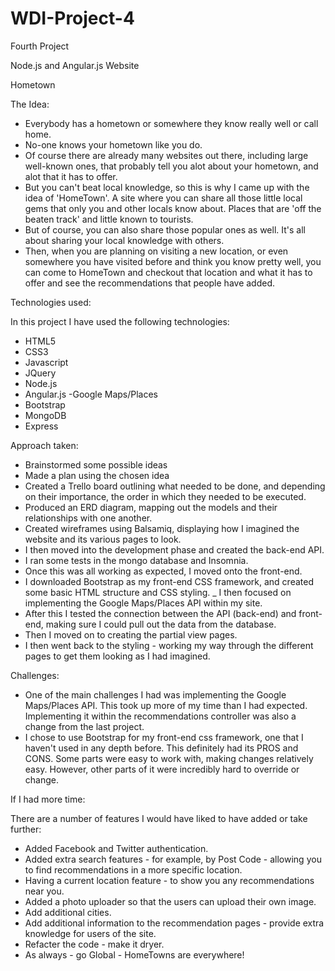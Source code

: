 # WDI-Project-4 #

Fourth Project

Node.js and Angular.js Website

Hometown


The Idea:

- Everybody has a hometown or somewhere they know really well or call home.
- No-one knows your hometown like you do. 
- Of course there are already many websites out there, including large well-known ones, that probably tell you alot about your hometown, and alot that it has to offer.
- But you can't beat local knowledge, so this is why I came up with the idea of 'HomeTown'. A site where you can share all those little local gems that only you and other locals know about. Places that are 'off the beaten track' and little known to tourists.
- But of course, you can also share those popular ones as well. It's all about sharing your local knowledge with others.
- Then, when you are planning on visiting a new location, or even somewhere you have visited before and think you know pretty well, you can come to HomeTown and checkout that location and what it has to offer and see the recommendations that people have added.


Technologies used:

In this project I have used the following technologies:

- HTML5
- CSS3
- Javascript
- JQuery
- Node.js
- Angular.js
-Google Maps/Places
- Bootstrap
- MongoDB
- Express


Approach taken:

- Brainstormed some possible ideas
- Made a plan using the chosen idea
- Created a Trello board outlining what needed to be done, and depending on their importance, the order in which they needed to be executed.
- Produced an ERD diagram, mapping out the models and their relationships with one another.
- Created wireframes using Balsamiq, displaying how I imagined the website and its various pages to look.
- I then moved into the development phase and created the back-end API.
- I ran some tests in the mongo database and Insomnia.
- Once this was all working as expected, I moved onto the front-end.
- I downloaded Bootstrap as my front-end CSS framework, and created some basic HTML structure and CSS styling.
_ I then focused on implementing the Google Maps/Places API within my site.
- After this I tested the connection between the API (back-end) and front-end, making sure I could pull out the data from the database.
- Then I moved on to creating the partial view pages.
- I then went back to the styling - working my way through the different pages to get them looking as I had imagined.


Challenges:

- One of the main challenges I had was implementing the Google Maps/Places API. This took up more of my time than I had expected. Implementing it within the recommendations controller was also a change from the last project.
- I chose to use Bootstrap for my front-end css framework, one that I haven't used in any depth before. This definitely had its PROS and CONS. Some parts were easy to work with, making changes relatively easy. However, other parts of it were incredibly hard to override or change.












If I had more time:

There are a number of features I would have liked to have added or take further:

- Added Facebook and Twitter authentication.
- Added extra search features - for example, by Post Code - allowing you to find recommendations in a more specific location.
- Having a current location feature - to show you any recommendations near you.
- Added a photo uploader so that the users can upload their own image.
- Add additional cities.
- Add additional information to the recommendation pages - provide extra knowledge for users of the site.
- Refacter the code - make it dryer.
- As always - go Global - HomeTowns are everywhere!
